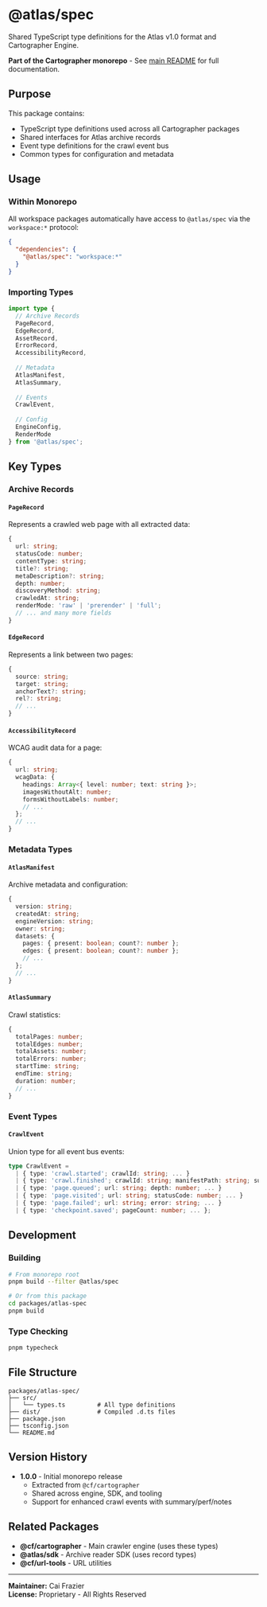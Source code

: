 # @atlas/spec

Shared TypeScript type definitions for the Atlas v1.0 format and Cartographer Engine.

**Part of the Cartographer monorepo** - See [main README](../../README.md) for full documentation.

## Purpose

This package contains:
- TypeScript type definitions used across all Cartographer packages
- Shared interfaces for Atlas archive records
- Event type definitions for the crawl event bus
- Common types for configuration and metadata

## Usage

### Within Monorepo

All workspace packages automatically have access to `@atlas/spec` via the `workspace:*` protocol:

```json
{
  "dependencies": {
    "@atlas/spec": "workspace:*"
  }
}
```

### Importing Types

```typescript
import type {
  // Archive Records
  PageRecord,
  EdgeRecord,
  AssetRecord,
  ErrorRecord,
  AccessibilityRecord,
  
  // Metadata
  AtlasManifest,
  AtlasSummary,
  
  // Events
  CrawlEvent,
  
  // Config
  EngineConfig,
  RenderMode
} from '@atlas/spec';
```

## Key Types

### Archive Records

#### `PageRecord`
Represents a crawled web page with all extracted data:
```typescript
{
  url: string;
  statusCode: number;
  contentType: string;
  title?: string;
  metaDescription?: string;
  depth: number;
  discoveryMethod: string;
  crawledAt: string;
  renderMode: 'raw' | 'prerender' | 'full';
  // ... and many more fields
}
```

#### `EdgeRecord`
Represents a link between two pages:
```typescript
{
  source: string;
  target: string;
  anchorText?: string;
  rel?: string;
  // ...
}
```

#### `AccessibilityRecord`
WCAG audit data for a page:
```typescript
{
  url: string;
  wcagData: {
    headings: Array<{ level: number; text: string }>;
    imagesWithoutAlt: number;
    formsWithoutLabels: number;
    // ...
  };
  // ...
}
```

### Metadata Types

#### `AtlasManifest`
Archive metadata and configuration:
```typescript
{
  version: string;
  createdAt: string;
  engineVersion: string;
  owner: string;
  datasets: {
    pages: { present: boolean; count?: number };
    edges: { present: boolean; count?: number };
    // ...
  };
  // ...
}
```

#### `AtlasSummary`
Crawl statistics:
```typescript
{
  totalPages: number;
  totalEdges: number;
  totalAssets: number;
  totalErrors: number;
  startTime: string;
  endTime: string;
  duration: number;
  // ...
}
```

### Event Types

#### `CrawlEvent`
Union type for all event bus events:
```typescript
type CrawlEvent =
  | { type: 'crawl.started'; crawlId: string; ... }
  | { type: 'crawl.finished'; crawlId: string; manifestPath: string; summary?: {...}; ... }
  | { type: 'page.queued'; url: string; depth: number; ... }
  | { type: 'page.visited'; url: string; statusCode: number; ... }
  | { type: 'page.failed'; url: string; error: string; ... }
  | { type: 'checkpoint.saved'; pageCount: number; ... };
```

## Development

### Building

```bash
# From monorepo root
pnpm build --filter @atlas/spec

# Or from this package
cd packages/atlas-spec
pnpm build
```

### Type Checking

```bash
pnpm typecheck
```

## File Structure

```
packages/atlas-spec/
├── src/
│   └── types.ts         # All type definitions
├── dist/                # Compiled .d.ts files
├── package.json
├── tsconfig.json
└── README.md
```

## Version History

- **1.0.0** - Initial monorepo release
  - Extracted from `@cf/cartographer`
  - Shared across engine, SDK, and tooling
  - Support for enhanced crawl events with summary/perf/notes

## Related Packages

- **@cf/cartographer** - Main crawler engine (uses these types)
- **@atlas/sdk** - Archive reader SDK (uses record types)
- **@cf/url-tools** - URL utilities

---

**Maintainer:** Cai Frazier  
**License:** Proprietary - All Rights Reserved
